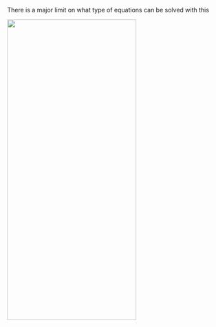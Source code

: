There is a major limit on what type of equations can be solved with this


<img src="https://user-images.githubusercontent.com/54923460/151685205-6bbb3d9b-985b-4697-ad44-f27ab6286cef.jpg"
     width="300" 
     height="700" />
